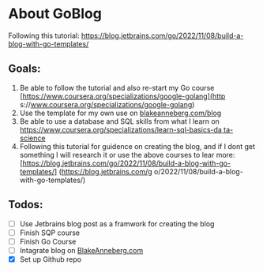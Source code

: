 # About GoBlog
Following this tutorial: https://blog.jetbrains.com/go/2022/11/08/build-a-blog-with-go-templates/

## Goals:
1. Be able to follow the tutorial and also re-start my Go course [https://www.coursera.org/specializations/google-golang](http      s://www.coursera.org/specializations/google-golang)
2. Use the template for my own use on [blakeanneberg.com/blog](blakeanneberg.com/blog)
3. Be able to use a database and SQL skills from what I learn on [https://www.coursera.org/specializations/learn-sql-basics-da      ta-science](https://www.coursera.org/specializations/learn-sql-basics-data-science)
4. Following this tutorial for guidence on creating the blog, and if I dont get something I will research it or use the above       courses to lear more: [https://blog.jetbrains.com/go/2022/11/08/build-a-blog-with-go-templates/] (https://blog.jetbrains.com/g      o/2022/11/08/build-a-blog-with-go-templates/)
## Todos:
- [ ] Use Jetbrains blog post as a framwork for creating the blog
- [ ] Finish SQP course
- [ ] Finish Go Course
- [ ] Intagrate blog on [BlakeAnneberg.com](blakeanneberg.com)
- [x] Set up Github repo
